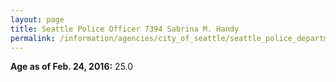 ```yaml
---
layout: page
title: Seattle Police Officer 7394 Sabrina M. Handy
permalink: /information/agencies/city_of_seattle/seattle_police_department/copbook/7394/
---
```


**Age as of Feb. 24, 2016:** 25.0
